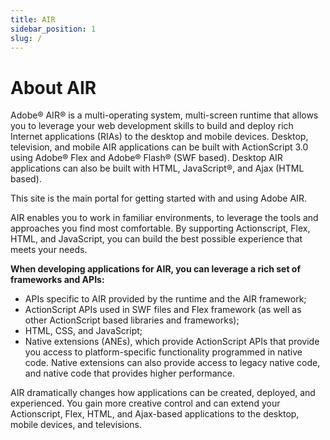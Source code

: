 ```yaml
---
title: AIR
sidebar_position: 1
slug: /
---
```


# About AIR

Adobe® AIR® is a multi-operating system, multi-screen runtime that allows you to leverage your web development skills to build and deploy rich Internet applications (RIAs) to the desktop and mobile devices. Desktop, television, and mobile AIR applications can be built with ActionScript 3.0 using Adobe® Flex and Adobe® Flash® (SWF based). Desktop AIR applications can also be built with HTML, JavaScript®, and Ajax (HTML based).

This site is the main portal for getting started with and using Adobe AIR.

AIR enables you to work in familiar environments, to leverage the tools and approaches you find most comfortable. By supporting Actionscript, Flex, HTML, and JavaScript, you can build the best possible experience that meets your needs.

**When developing applications for AIR, you can leverage a rich set of frameworks and APIs:**

- APIs specific to AIR provided by the runtime and the AIR framework;
- ActionScript APIs used in SWF files and Flex framework (as well as other ActionScript based libraries and frameworks);
- HTML, CSS, and JavaScript;
- Native extensions (ANEs), which provide ActionScript APIs that provide you access to platform-specific functionality programmed in native code. Native extensions can also provide access to legacy native code, and native code that provides higher performance.

AIR dramatically changes how applications can be created, deployed, and experienced. You gain more creative control and can extend your Actionscript, Flex, HTML, and Ajax-based applications to the desktop, mobile devices, and televisions.

